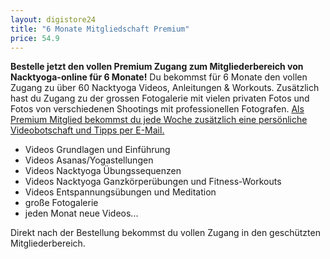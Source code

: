 ```yaml
---
layout: digistore24
title: "6 Monate Mitgliedschaft Premium"
price: 54.9
---
```

<p><strong>Bestelle jetzt den vollen Premium Zugang zum Mitgliederbereich von Nacktyoga-online f&#xFC;r 6 Monate!</strong> Du bekommst f&#xFC;r 6 Monate den vollen Zugang zu &#xFC;ber 60 Nacktyoga Videos, Anleitungen &amp; Workouts. Zus&#xE4;tzlich hast du Zugang zu der grossen Fotogalerie mit vielen privaten Fotos und Fotos von verschiedenen Shootings mit professionellen Fotografen. <span style="text-decoration:underline;">Als Premium Mitglied bekommst du jede Woche zus&#xE4;tzlich eine pers&#xF6;nliche Videobotschaft und Tipps per E-Mail.</span></p>
<ul><li>Videos Grundlagen und Einf&#xFC;hrung</li>
<li>Videos Asanas/Yogastellungen</li>
<li>Videos Nacktyoga &#xDC;bungssequenzen</li>
<li>Videos Nacktyoga Ganzk&#xF6;rper&#xFC;bungen und Fitness-Workouts</li>
<li>Videos Entspannungs&#xFC;bungen und Meditation</li>
<li>gro&#xDF;e Fotogalerie</li>
<li>jeden Monat neue Videos...</li>
</ul><p>Direkt nach der Bestellung bekommst du vollen Zugang in den gesch&#xFC;tzten Mitgliederbereich.</p>
